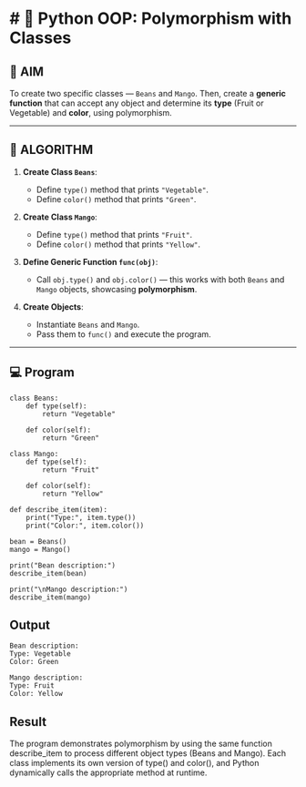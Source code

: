 # # 🐍 Python OOP: Polymorphism with Classes

## 🎯 AIM

To create two specific classes — `Beans` and `Mango`. Then, create a **generic function** that can accept any object and determine its **type** (Fruit or Vegetable) and **color**, using polymorphism.

---

## 🧠 ALGORITHM

1. **Create Class `Beans`**:
   - Define `type()` method that prints `"Vegetable"`.
   - Define `color()` method that prints `"Green"`.

2. **Create Class `Mango`**:
   - Define `type()` method that prints `"Fruit"`.
   - Define `color()` method that prints `"Yellow"`.

3. **Define Generic Function `func(obj)`**:
   - Call `obj.type()` and `obj.color()` — this works with both `Beans` and `Mango` objects, showcasing **polymorphism**.

4. **Create Objects**:
   - Instantiate `Beans` and `Mango`.
   - Pass them to `func()` and execute the program.

---

## 💻 Program
```
class Beans:
    def type(self):
        return "Vegetable"

    def color(self):
        return "Green"

class Mango:
    def type(self):
        return "Fruit"

    def color(self):
        return "Yellow"

def describe_item(item):
    print("Type:", item.type())
    print("Color:", item.color())

bean = Beans()
mango = Mango()

print("Bean description:")
describe_item(bean)

print("\nMango description:")
describe_item(mango)
```
## Output
```
Bean description:
Type: Vegetable
Color: Green

Mango description:
Type: Fruit
Color: Yellow
```

## Result
The program demonstrates polymorphism by using the same function describe_item to process different object types (Beans and Mango). Each class implements its own version of type() and color(), and Python dynamically calls the appropriate method at runtime.
